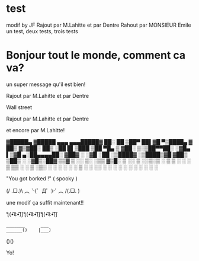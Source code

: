 # test

modif by JF
Rajout par M.Lahitte
et par Dentre
Rahout par MONSIEUR Emile
un test, deux tests, trois tests
# Bonjour tout le monde, comment ca va?
un super message qu'il est bien!

Rajout par M.Lahitte
et par Dentre

Wall street


Rajout par M.Lahitte
et par Dentre

et encore par M.Lahitte!

▓█████▄ ▓█████ ▄▄▄     ▄▄▄█████▓ ██░ ██
▒██▀ ██▌▓█   ▀▒████▄   ▓  ██▒ ▓▒▓██░ ██▒
░██   █▌▒███  ▒██  ▀█▄ ▒ ▓██░ ▒░▒██▀▀██░
░▓█▄   ▌▒▓█  ▄░██▄▄▄▄██░ ▓██▓ ░ ░▓█ ░██
░▒████▓ ░▒████▒▓█   ▓██▒ ▒██▒ ░ ░▓█▒░██▓
 ▒▒▓  ▒ ░░ ▒░ ░▒▒   ▓▒█░ ▒ ░░    ▒ ░░▒░▒
  ░ ▒  ▒  ░ ░  ░ ▒   ▒▒ ░   ░     ▒ ░▒░ ░
   ░ ░  ░    ░    ░   ▒    ░       ░  ░░ ░
      ░       ░  ░     ░  ░         ░  ░  ░
       ░
       ░ 

"You got borked !" ( spooky )

(/ .□.)\ ︵╰(゜Д゜)╯︵ /(.□. \)

une modif
ça suffit maintenant!!

ƪ(•̃͡ε•̃͡)∫ƪ(•̃͡ε•̃͡)∫ƪ(•̃͡ε•̃͡)∫

    _______      ___
    ______()    |___)
()()


Yo!
